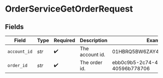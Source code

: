# OrderServiceGetOrderRequest


## Fields

| Field                                | Type                                 | Required                             | Description                          | Example                              |
| ------------------------------------ | ------------------------------------ | ------------------------------------ | ------------------------------------ | ------------------------------------ |
| `account_id`                         | *str*                                | :heavy_check_mark:                   | The account id.                      | 01HBRQ5BW6ZAY4BNWP4GWRD80X           |
| `order_id`                           | *str*                                | :heavy_check_mark:                   | The order id.                        | ebb0c9b5-2c74-45c9-a4ab-40596b778706 |